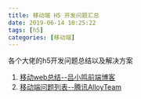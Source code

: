 ```yaml
---
title: 移动端 H5 开发问题汇总
date: 2019-06-14 10:25:22
tags: [h5]
categories: [移动端]
---
```

各个大佬的h5开发问题总结以及解决方案
<!-- more -->

1. [移动web总结--吕小鸣前端博客](https://www.nihaoshijie.com.cn/index.php/archives/455/#more)
2. [移动端问题列表--腾讯AlloyTeam](https://github.com/AlloyTeam/Mars/tree/master/issues)